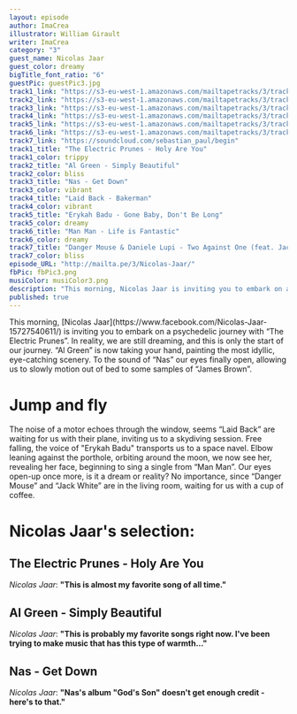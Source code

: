 ```yaml
---
layout: episode
author: ImaCrea
illustrator: William Girault
writer: ImaCrea
category: "3"
guest_name: Nicolas Jaar
guest_color: dreamy
bigTitle_font_ratio: "6"
guestPic: guestPic3.jpg
track1_link: "https://s3-eu-west-1.amazonaws.com/mailtapetracks/3/track1.mp3"
track2_link: "https://s3-eu-west-1.amazonaws.com/mailtapetracks/3/track2.mp3"
track3_link: "https://s3-eu-west-1.amazonaws.com/mailtapetracks/3/track3.mp3"
track4_link: "https://s3-eu-west-1.amazonaws.com/mailtapetracks/3/track4.mp3"
track5_link: "https://s3-eu-west-1.amazonaws.com/mailtapetracks/3/track5.mp3"
track6_link: "https://s3-eu-west-1.amazonaws.com/mailtapetracks/3/track6.mp3"
track7_link: "https://soundcloud.com/sebastian_paul/begin"
track1_title: "The Electric Prunes - Holy Are You"
track1_color: trippy
track2_title: "Al Green - Simply Beautiful"
track2_color: bliss
track3_title: "Nas - Get Down"
track3_color: vibrant
track4_title: "Laid Back - Bakerman"
track4_color: vibrant
track5_title: "Erykah Badu - Gone Baby, Don't Be Long"
track5_color: dreamy
track6_title: "Man Man - Life is Fantastic"
track6_color: dreamy
track7_title: "Danger Mouse & Daniele Lupi - Two Against One (feat. Jack White)"
track7_color: bliss
episode_URL: "http://mailta.pe/3/Nicolas-Jaar/"
fbPic: fbPic3.png
musiColor: musiColor3.png
description: "This morning, Nicolas Jaar is inviting you to embark on a psychedelic journey with “The Electric Prunes”. In reality, we are still dreaming, and this is only the start of our journey..."
published: true
---
```

<p id="introduction">This morning, [Nicolas Jaar](https://www.facebook.com/Nicolas-Jaar-15727540611/) is inviting you to embark on a psychedelic journey with “The Electric Prunes”.
In reality, we are still dreaming, and this is only the start of our journey. “Al Green” is now taking your hand, painting the most idyllic, eye-catching scenery. To the sound of “Nas” our eyes finally open, allowing us to slowly motion out of bed to some samples of “James Brown”.</p>

# Jump and fly

The noise of a motor echoes through the window, seems “Laid Back” are waiting for us with their plane, inviting us to a skydiving session. Free falling, the voice of "Erykah Badu" transports us to a space navel. Elbow leaning against the porthole, orbiting around the moon, we now see her, revealing her face, beginning to sing a single from “Man Man”. Our eyes open-up once more, is it a dream or reality? No importance, since “Danger Mouse” and “Jack White” are in the living room, waiting for us with a cup of coffee.

# Nicolas Jaar's selection:


## The Electric Prunes - Holy Are You
_Nicolas Jaar_: **"**This is almost my favorite song of all time.**"**


## Al Green - Simply Beautiful
_Nicolas Jaar_: **"**This is probably my favorite songs right now. I've been trying to make music that has this type of warmth...**"**


## Nas - Get Down
_Nicolas Jaar_: **"**Nas's album "God's Son" doesn't get enough credit - here's to that.**"**
